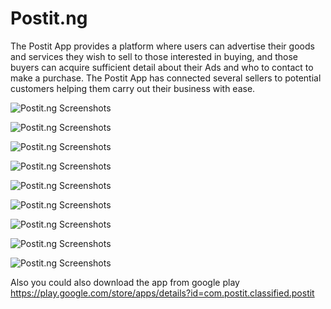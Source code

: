 # Postit.ng
The Postit App provides a platform where users can advertise their goods and services they wish to sell to those interested in buying, and those buyers can acquire sufficient detail about their Ads and who to contact to make a purchase. The Postit App has connected several sellers to potential customers helping them carry out their business with ease.

![Postit.ng Screenshots](https://github.com/Ataimo007/Postit.ng/blob/master/appshots/shot1.png)

![Postit.ng Screenshots](https://github.com/Ataimo007/Postit.ng/blob/master/appshots/shot2.png)

![Postit.ng Screenshots](https://github.com/Ataimo007/Postit.ng/blob/master/appshots/shot3.png)

![Postit.ng Screenshots](https://github.com/Ataimo007/Postit.ng/blob/master/appshots/shot4.png)

![Postit.ng Screenshots](https://github.com/Ataimo007/Postit.ng/blob/master/appshots/shot5.png)

![Postit.ng Screenshots](https://github.com/Ataimo007/Postit.ng/blob/master/appshots/shot6.png)

![Postit.ng Screenshots](https://github.com/Ataimo007/Postit.ng/blob/master/appshots/shot7.png)

![Postit.ng Screenshots](https://github.com/Ataimo007/Postit.ng/blob/master/appshots/shot8.png)

![Postit.ng Screenshots](https://github.com/Ataimo007/Postit.ng/blob/master/appshots/shot9.png)

Also you could also download the app from google play
https://play.google.com/store/apps/details?id=com.postit.classified.postit

